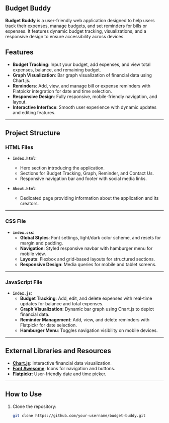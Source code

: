 ## Budget Buddy 

**Budget Buddy** is a user-friendly web application designed to help users track their expenses, manage budgets, and set reminders for bills or expenses. It features dynamic budget tracking, visualizations, and a responsive design to ensure accessibility across devices.

## Features
- **Budget Tracking**: Input your budget, add expenses, and view total expenses, balance, and remaining budget.
- **Graph Visualization**: Bar graph visualization of financial data using Chart.js.
- **Reminders**: Add, view, and manage bill or expense reminders with Flatpickr integration for date and time selection.
- **Responsive Design**: Fully responsive, mobile-friendly navigation, and layout.
- **Interactive Interface**: Smooth user experience with dynamic updates and editing features.

---

## Project Structure
### HTML Files
- **`index.html`**: 
  - Hero section introducing the application.
  - Sections for Budget Tracking, Graph, Reminder, and Contact Us.
  - Responsive navigation bar and footer with social media links.

- **`About.html`**: 
  - Dedicated page providing information about the application and its creators.

---

### CSS File
- **`index.css`**:
  - **Global Styles**: Font settings, light/dark color scheme, and resets for margin and padding.
  - **Navigation**: Styled responsive navbar with hamburger menu for mobile view.
  - **Layouts**: Flexbox and grid-based layouts for structured sections.
  - **Responsive Design**: Media queries for mobile and tablet screens.

---

### JavaScript File
- **`index.js`**:
  - **Budget Tracking**: Add, edit, and delete expenses with real-time updates for balance and total expenses.
  - **Graph Visualization**: Dynamic bar graph using Chart.js to depict financial data.
  - **Reminder Management**: Add, view, and delete reminders with Flatpickr for date selection.
  - **Hamburger Menu**: Toggles navigation visibility on mobile devices.

---

## External Libraries and Resources
- **[Chart.js](https://www.chartjs.org/)**: Interactive financial data visualization.
- **[Font Awesome](https://fontawesome.com/)**: Icons for navigation and buttons.
- **[Flatpickr](https://flatpickr.js.org/)**: User-friendly date and time picker.

---

## How to Use
1. Clone the repository:  
   ```bash
   git clone https://github.com/your-username/budget-buddy.git
